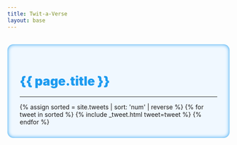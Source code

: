 ```yaml
---
title: Twit-a-Verse
layout: base
---
```


<br/>

<div class="row">
    <div class="col-lg-2 col-md-0"></div>
    <div class="col-lg-8 col-md-12" style="background-color: aliceblue; border-radius: 1em; padding: 2em; box-shadow: inset 0px 0px 8px 0px #1d9bf0;">
        <h1 style="color: #1d9bf0; font-weight: 900;">{{ page.title }}</h1>
        <hr/>
        <div class="row">
            <div class="col-12">
                {% assign sorted = site.tweets | sort: 'num' | reverse  %}
                {% for tweet in sorted %}
                    {% include _tweet.html tweet=tweet %}
                {% endfor %}
            </div>
        </div>
    </div>
</div>
